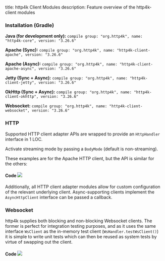 title: http4k Client Modules
description: Feature overview of the http4k-client modules

### Installation (Gradle)
**Java (for development only):** ```compile group: "org.http4k", name: "http4k-core", version: "3.26.6"```

**Apache (Sync):** ```compile group: "org.http4k", name: "http4k-client-apache", version: "3.26.6"```

**Apache (Async):** ```compile group: "org.http4k", name: "http4k-client-apache-async", version: "3.26.6"```

**Jetty (Sync + Async):** ```compile group: "org.http4k", name: "http4k-client-jetty", version: "3.26.6"```

**OkHttp (Sync + Async):** ```compile group: "org.http4k", name: "http4k-client-okhttp", version: "3.26.6"```

**Websocket:** ```compile group: "org.http4k", name: "http4k-client-websocket", version: "3.26.6"```

### HTTP
Supported HTTP client adapter APIs are wrapped to provide an `HttpHandler` interface in 1 LOC.

Activate streaming mode by passing a `BodyMode` (default is non-streaming).

These examples are for the Apache HTTP client, but the API is similar for the others:

#### Code [<img class="octocat" src="/img/octocat-32.png"/>](https://github.com/http4k/http4k/blob/master/src/docs/guide/modules/clients/example_http.kt)
<script src="https://gist-it.appspot.com/https://github.com/http4k/http4k/blob/master/src/docs/guide/modules/clients/example_http.kt"></script>

Additionally, all HTTP client adapter modules allow for custom configuration of the relevant underlying client. Async-supporting clients implement the `AsyncHttpClient` interface can be passed a callback.

### Websocket
http4k supplies both blocking and non-blocking Websocket clients. The former is perfect for integration testing purposes, and as it uses the same interface `WsClient` as the in-memory test client (`WsHandler.testWsClient()`) it is simple to write unit tests which can then be reused as system tests by virtue of swapping out the client.

#### Code [<img class="octocat" src="/img/octocat-32.png"/>](https://github.com/http4k/http4k/blob/master/src/docs/guide/modules/clients/example_websocket.kt)
<script src="https://gist-it.appspot.com/https://github.com/http4k/http4k/blob/master/src/docs/guide/modules/clients/example_websocket.kt"></script>
